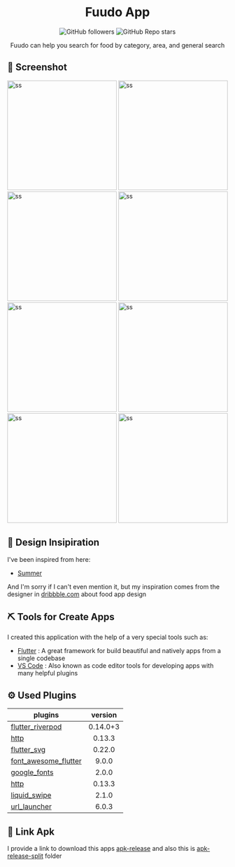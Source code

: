 # <div align='center'>Fuudo App</div>

 <p align="center">
   <img alt="GitHub followers" src="https://img.shields.io/github/followers/MauladaniAdiG?style=for-the-badge">
  <img alt="GitHub Repo stars" src="https://img.shields.io/github/stars/MauladaniAdiG/fuudo?color=34c0eb&style=for-the-badge">
 </p>
 
 <P align='center'>Fuudo can help you search for food by category, area, and general search</p>

## :iphone: Screenshot

<img alt="ss" src="https://drive.google.com/uc?export=view&id=12p2MS19R-cTtLPtjUaWholRtBPp0OCKv" width="250"/> <img alt="ss" src="https://drive.google.com/uc?export=view&id=1F1VTtYmrmwntF2ZM4mPFU094wa1qmwro" width="250"/> <img alt="ss" src="https://drive.google.com/uc?export=view&id=1c3rEgqx-g-Rcm0iVReblGiQJ8lqCxNXi" width="250"/> <img alt="ss" src="https://drive.google.com/uc?export=view&id=10GHyPPYPnqTaTzvFeZSFMEJ73_4hHtHI" width="250"/> <img alt="ss" src="https://drive.google.com/uc?export=view&id=1PFhNEZMAhSmjxEEKgUzI67zh_AaZ03_z" width="250"/> <img alt="ss" src="https://drive.google.com/uc?export=view&id=1ryCDdvGuda6YHJk1tC3y1VlV1z1Wl4co" width="250"/> <img alt="ss" src="https://drive.google.com/uc?export=view&id=1Q8J7Hlw10JHwKclDNQzpFNuGeD10VoyV" width="250"/> <img alt="ss" src="https://drive.google.com/uc?export=view&id=1Y-fg6V3rATrs4LfHHU0_-E90ICN0eYbt" width="250"/>

## :gem: Design Insipiration

I've been inspired from here:

- [Summer](https://dribbble.com/shots/6389042-Light-Meals-Design)

And I'm sorry if I can't even mention it, but my inspiration comes from the designer in [dribbble.com](https://dribbble.com/) about food app design

## :pick: Tools for Create Apps

I created this application with the help of a very special tools such as:

- [Flutter](https://flutter.dev/) : A great framework for build beautiful and natively apps from a single codebase
- [VS Code](https://code.visualstudio.com/) : Also known as code editor tools for developing apps with many helpful plugins

## :gear: Used Plugins

| plugins                                                               | version  |
| --------------------------------------------------------------------- | :------: |
| [flutter_riverpod](https://pub.dev/packages/flutter_riverpod)         | 0.14.0+3 |
| [http](https://pub.dev/packages/http)                                 |  0.13.3  |
| [flutter_svg](https://pub.dev/packages/flutter_svg)                   |  0.22.0  |
| [font_awesome_flutter](https://pub.dev/packages/font_awesome_flutter) |  9.0.0   |
| [google_fonts](https://pub.dev/packages/google_fonts)                 |  2.0.0   |
| [http](https://pub.dev/packages/http)                                 |  0.13.3  |
| [liquid_swipe](https://pub.dev/packages/liquid_swipe)                 |  2.1.0   |
| [url_launcher](https://pub.dev/packages/url_launcher)                 |  6.0.3   |

## :rocket: Link Apk

I provide a link to download this apps [apk-release](https://doc-08-88-docs.googleusercontent.com/docs/securesc/gupeei16hos0e2s2lq50598vvut8fuik/2cmg27q3clpg28bg305gvn02bt09bpnj/1620385200000/06221372882866326644/06221372882866326644/1vjKTB3uJnlRevX6B0sCK5WmlWajMYavw?e=download&authuser=0&nonce=2jukkeivjvj1e&user=06221372882866326644&hash=fav4vlvb021ma9jbsg34n04asa0dl17l) and also this is [apk-release-split](https://drive.google.com/drive/folders/113Jt-JrlcIktT_EUlxGsMv9YDfJqpWZa?usp=sharing) folder
